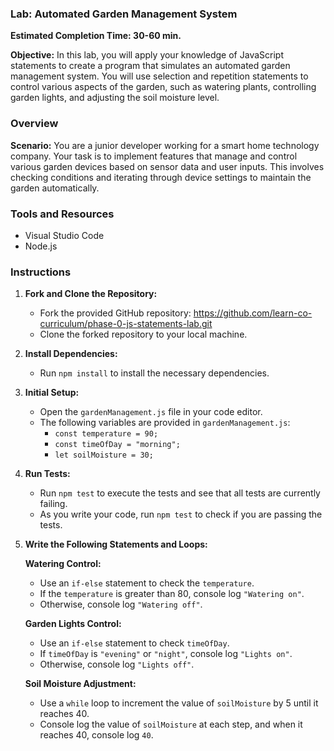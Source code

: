 ### Lab: Automated Garden Management System

**Estimated Completion Time: 30-60 min.**

**Objective:**
In this lab, you will apply your knowledge of JavaScript statements to create a program that simulates an automated garden management system. You will use selection and repetition statements to control various aspects of the garden, such as watering plants, controlling garden lights, and adjusting the soil moisture level.

### Overview

**Scenario:**
You are a junior developer working for a smart home technology company. Your task is to implement features that manage and control various garden devices based on sensor data and user inputs. This involves checking conditions and iterating through device settings to maintain the garden automatically.

### Tools and Resources

- Visual Studio Code
- Node.js 

### Instructions

1. **Fork and Clone the Repository:**
   - Fork the provided GitHub repository: https://github.com/learn-co-curriculum/phase-0-js-statements-lab.git
   - Clone the forked repository to your local machine.

2. **Install Dependencies:**
   - Run `npm install` to install the necessary dependencies.

3. **Initial Setup:**
   - Open the `gardenManagement.js` file in your code editor.
   - The following variables are provided in `gardenManagement.js`:
     - `const temperature = 90;`
     - `const timeOfDay = "morning";`
     - `let soilMoisture = 30;`

4. **Run Tests:**
   - Run `npm test` to execute the tests and see that all tests are currently failing.
   - As you write your code, run `npm test` to check if you are passing the tests.

5. **Write the Following Statements and Loops:**

   **Watering Control:**
   - Use an `if-else` statement to check the `temperature`.
   - If the `temperature` is greater than 80, console log `"Watering on"`.
   - Otherwise, console log `"Watering off"`.

   **Garden Lights Control:**
   - Use an `if-else` statement to check `timeOfDay`.
   - If `timeOfDay` is `"evening"` or `"night"`, console log `"Lights on"`.
   - Otherwise, console log `"Lights off"`.

   **Soil Moisture Adjustment:**
   - Use a `while` loop to increment the value of `soilMoisture` by 5 until it reaches 40.
   - Console log the value of `soilMoisture` at each step, and when it reaches 40, console log `40`.
